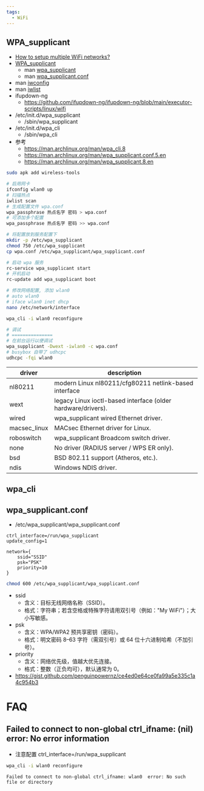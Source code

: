 ```yaml
---
tags:
  - WiFi
---
```


## WPA_supplicant

- [How to setup multiple WiFi networks?](https://raspberrypi.stackexchange.com/q/11631/38420)
- [WPA_supplicant](https://wiki.archlinux.org/index.php/WPA_supplicant)
  - man [wpa_supplicant](https://linux.die.net/man/8/wpa_supplicant)
  - man [wpa_supplicant.conf](https://linux.die.net/man/5/wpa_supplicant.conf)
- man [iwconfig](https://linux.die.net/man/8/iwconfig)
- man [iwlist](https://linux.die.net/man/8/iwlist)
- ifupdown-ng
  - https://github.com/ifupdown-ng/ifupdown-ng/blob/main/executor-scripts/linux/wifi
- /etc/init.d/wpa_supplicant
  - /sbin/wpa_supplicant
- /etc/init.d/wpa_cli
  - /sbin/wpa_cli
- 参考
  - https://man.archlinux.org/man/wpa_cli.8
  - https://man.archlinux.org/man/wpa_supplicant.conf.5.en
  - https://man.archlinux.org/man/wpa_supplicant.8.en

```bash
sudo apk add wireless-tools

# 启用网卡
ifconfig wlan0 up
# 扫描热点
iwlist scan
# 生成配置文件 wpa.conf
wpa_passphrase 热点名字 密码 > wpa.conf
# 可添加多个配置
wpa_passphrase 热点名字 密码 >> wpa.conf

# 将配置放到服务配置下
mkdir -p /etc/wpa_supplicant
chmod 750 /etc/wpa_supplicant
cp wpa.conf /etc/wpa_supplicant/wpa_supplicant.conf

# 启动 wpa 服务
rc-service wpa_supplicant start
# 开机启动
rc-update add wpa_supplicant boot

# 修改网络配置, 添加 wlan0
# auto wlan0
# iface wlan0 inet dhcp
nano /etc/network/interface

wpa_cli -i wlan0 reconfigure

# 调试
# ===============
# 在前台运行以便调试
wpa_supplicant -Dwext -iwlan0 -c wpa.conf
# busybox 自带了 udhcpc
udhcpc -fqi wlan0
```

| driver       | description                                                  |
| ------------ | ------------------------------------------------------------ |
| nl80211      | modern Linux nl80211/cfg80211 netlink-based interface        |
| wext         | legacy Linux ioctl-based interface (older hardware/drivers). |
| wired        | wpa_supplicant wired Ethernet driver.                        |
| macsec_linux | MACsec Ethernet driver for Linux.                            |
| roboswitch   | wpa_supplicant Broadcom switch driver.                       |
| none         | No driver (RADIUS server / WPS ER only).                     |
| bsd          | BSD 802.11 support (Atheros, etc.).                          |
| ndis         | Windows NDIS driver.                                         |

## wpa_cli

## wpa_supplicant.conf

- /etc/wpa_supplicant/wpa_supplicant.conf

```
ctrl_interface=/run/wpa_supplicant
update_config=1

network={
	ssid="SSID"
	psk="PSK"
	priority=10
}
```

```bash
chmod 600 /etc/wpa_supplicant/wpa_supplicant.conf
```

- ssid
  - 含义：目标无线网络名称（SSID）。
  - 格式：字符串；若含空格或特殊字符请用双引号（例如："My WiFi"）；大小写敏感。
- psk
  - 含义：WPA/WPA2 预共享密钥（密码）。
  - 格式：明文密码 8–63 字符（需双引号）或 64 位十六进制哈希（不加引号）。
- priority
  - 含义：网络优先级，值越大优先连接。
  - 格式：整数（正负均可），默认通常为 0。
- https://gist.github.com/penguinpowernz/ce4ed0e64ce0fa99a5e335c1a4c954b3

# FAQ

## Failed to connect to non-global ctrl_ifname: (nil) error: No error information

- 注意配置 ctrl_interface=/run/wpa_supplicant

```bash
wpa_cli -i wlan0 reconfigure
```

```
Failed to connect to non-global ctrl_ifname: wlan0  error: No such file or directory
```
